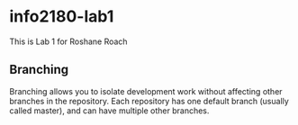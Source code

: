 # info2180-lab1
This is Lab 1 for Roshane Roach
## Branching

Branching allows you to isolate development work without affecting other branches in the repository. Each repository has one default branch (usually called master), and can have multiple other branches.
